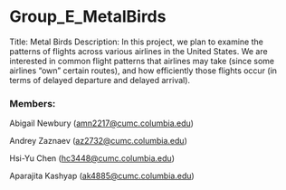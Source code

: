 # Group_E_MetalBirds

Title: Metal Birds
Description: In this project, we plan to examine the patterns of flights across various airlines in the United States. We are interested in common flight patterns that airlines may take (since some airlines “own” certain routes), and how efficiently those flights occur (in terms of delayed departure and delayed arrival). 

### Members:
Abigail Newbury (amn2217@cumc.columbia.edu)

Andrey Zaznaev (az2732@cumc.columbia.edu)

Hsi-Yu Chen (hc3448@cumc.columbia.edu)

Aparajita Kashyap (ak4885@cumc.columbia.edu) 
